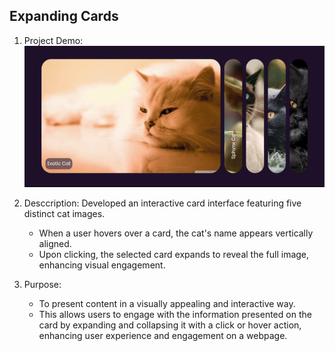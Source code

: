 ## Expanding Cards
1. Project Demo:
![Expanding Cards](./resources/cats.gif)

2. Desccription: Developed an interactive card interface featuring five distinct cat images. 
    - When a user hovers over a card, the cat's name appears vertically aligned.
    - Upon clicking, the selected card expands to reveal the full image, enhancing visual engagement.

3. Purpose: 
    - To present content in a visually appealing and interactive way. 
    - This allows users to engage with the information presented on the card by expanding and collapsing it with a click or hover action, enhancing user experience and engagement on a webpage.